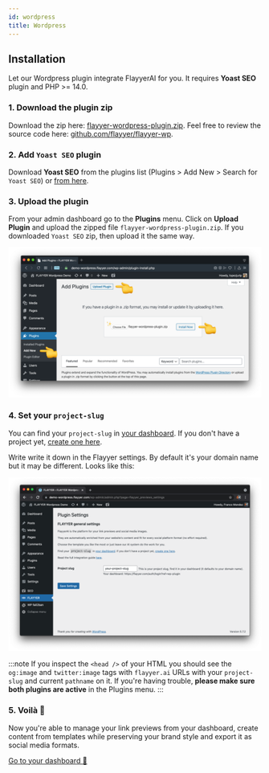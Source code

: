 ```yaml
---
id: wordpress
title: Wordpress
---
```


## Installation

Let our Wordpress plugin integrate FlayyerAI for you. It requires **Yoast SEO** plugin and PHP >= 14.0.

### 1. Download the plugin zip

Download the zip here: [flayyer-wordpress-plugin.zip](https://github.com/flayyer/flayyer-wp/releases/latest/download/flayyer-wordpress-plugin.zip). Feel free to review the source code here: [github.com/flayyer/flayyer-wp](https://github.com/flayyer/flayyer-wp).

### 2. Add `Yoast SEO` plugin

Download **Yoast SEO** from the plugins list (Plugins > Add New > Search for `Yoast SEO`) or [from here](https://wordpress.org/plugins/wordpress-seo/).

### 3. Upload the plugin

From your admin dashboard go to the **Plugins** menu. Click on **Upload Plugin** and upload the zipped file `flayyer-wordpress-plugin.zip`. If you downloaded `Yoast SEO` zip, then upload it the same way.

![demo image of flayyer install](https://raw.githubusercontent.com/flayyer/flayyer-wp/master/.github/assets/install.png)

### 4. Set your `project-slug`

You can find your `project-slug` in [your dashboard](https://flayyer.com/auth/login?ref=docs). If you don't have a project yet, [create one here](https://flayyer.com/get-started?ref=docs).

Write write it down in the Flayyer settings. By default it's your domain name but it may be different. Looks like this:

![demo image of flayyer for wordpress](https://raw.githubusercontent.com/flayyer/flayyer-wp/master/.github/assets/view.png)

:::note
If you inspect the `<head />` of your HTML you should see the `og:image` and `twitter:image` tags with `flayyer.ai` URLs with your `project-slug` and current `pathname` on it. If you're having trouble, **please make sure both plugins are active** in the Plugins menu.
:::

### 5. Voilà 🎉

Now you're able to manage your link previews from your dashboard, create content from templates while preserving your brand style and export it as social media formats.

[Go to your dashboard 🚀](https://flayyer.com/auth/login?ref=docs)
